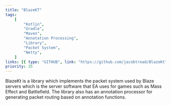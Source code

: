 ```yaml
---
title: "BlazeKT"
tags:
    [
        "Kotlin",
        "Gradle",
        "Maven",
        "Annotation Processing",
        "Library",
        "Packet System",
        "Netty",
    ]
links: [{ type: "GITHUB", link: "https://github.com/jacobtread/BlazeKt" }]
priority: 35
---
```


BlazeKt is a library which implements the packet system used by Blaze servers which is the server software that EA uses for games such as Mass Effect and Battlefield. The library also has an annotation processor for generating packet routing based on annotation functions.

